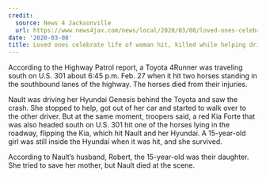 ```yaml
---
credit:
  source: News 4 Jacksonville 
  url: https://www.news4jax.com/news/local/2020/03/08/loved-ones-celebrate-life-of-woman-hit-killed-while-helping-driver-who-struck-horses/  
date: '2020-03-08'
title: Loved ones celebrate life of woman hit, killed while helping driver who struck horses
---
```

According to the Highway Patrol report, a Toyota 4Runner was traveling south on U.S. 301 about 6:45 p.m. Feb. 27 when it hit two horses standing in the southbound lanes of the highway. The horses died from their injuries.

Nault was driving her Hyundai Genesis behind the Toyota and saw the crash. She stopped to help, got out of her car and started to walk over to the other driver.
But at the same moment, troopers said, a red Kia Forte that was also headed south on U.S. 301 hit one of the horses lying in the roadway, flipping the Kia, which hit Nault and her Hyundai. A 15-year-old girl was still inside the Hyundai when it was hit, and she survived.

According to Nault’s husband, Robert, the 15-year-old was their daughter. She tried to save her mother, but Nault died at the scene.
